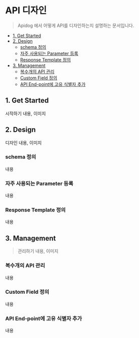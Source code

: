 # API 디자인
> Apidog 에서 어떻게 API를 디자인하는지 설명하는 문서입니다.
* [1. Get Started](#1-get-start)
* [2. Design](#2-design)
    + [schema 정의](#schema---)
    + [자주 사용되는 Parameter 등록](#--------parameter---)
    + [Response Template 정의](#response-template---)
* [3. Management](#3-management)
    + [복수개의 API 관리](#-----api---)
    + [Custom Field 정의](#custom-field---)
    + [API End-point에 고유 식별자 추가](#api-end-point-----------)

## 1. Get Started
시작하기 내용, 이미지
## 2. Design
디자인 내용, 이미지
### schema 정의
내용
### 자주 사용되는 Parameter 등록
내용
### Response Template 정의
내용
## 3. Management
> 관리하기 내용, 이미지
### 복수개의 API 관리
내용
### Custom Field 정의
내용
### API End-point에 고유 식별자 추가
내용
